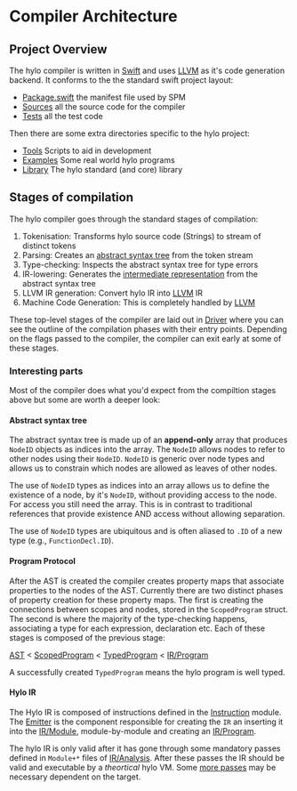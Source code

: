 # Compiler Architecture

## Project Overview

The hylo compiler is written in [Swift] and uses [LLVM] as it's code generation
backend. It conforms to the the standard swift project layout:
* [Package.swift] the manifest file used by SPM
* [Sources] all the source code for the compiler
* [Tests] all the test code

Then there are some extra directories specific to the hylo project:
* [Tools] Scripts to aid in development
* [Examples] Some real world hylo programs
* [Library] The hylo standard (and core) library

## Stages of compilation

The hylo compiler goes through the standard stages of compilation:

1. Tokenisation: Transforms hylo source code (Strings) to stream of distinct
   tokens
1. Parsing: Creates an [abstract syntax tree] from the token stream
1. Type-checking: Inspects the abstract syntax tree for type errors
1. IR-lowering: Generates the [intermediate representation] from the abstract
   syntax tree
1. LLVM IR generation: Convert hylo IR into [LLVM] IR
1. Machine Code Generation: This is completely handled by [LLVM]

These top-level stages of the compiler are laid out in [Driver] where you
can see the outline of the compilation phases with their entry points.
Depending on the flags passed to the compiler, the compiler can exit early at
some of these stages.

### Interesting parts

Most of the compiler does what you'd expect from the compiltion stages above
but some are worth a deeper look:

#### Abstract syntax tree

The abstract syntax tree is made up of an **append-only** array that produces
`NodeID` objects as indices into the array. The `NodeID` allows nodes to refer
to other nodes using their `NodeID`. `NodeID` is generic over node types and
allows us to constrain which nodes are allowed as leaves of other nodes.

The use of `NodeID` types as indices into an array allows us to define the
existence of a node, by it's `NodeID`, without providing access to the node.
For access you still need the array. This is in contrast to traditional
references that provide existence AND access without allowing separation.

The use of `NodeID` types are ubiquitous and is often aliased to `.ID` of a
new type (e.g., `FunctionDecl.ID`).

#### Program Protocol

After the AST is created the compiler creates property maps that associate
properties to the nodes of the AST. Currently there are two distinct phases of
property creation for these property maps. The first is creating the
connections between scopes and nodes, stored in the `ScopedProgram` struct. The
second is where the majority of the type-checking happens, associating a type
for each expression, declaration etc. Each of these stages is composed of the
previous stage:

[AST] < [ScopedProgram] < [TypedProgram] < [IR/Program]

A successfully created `TypedProgram` means the hylo program is well typed.

#### Hylo IR

The Hylo IR is composed of instructions defined in the [Instruction] module.
The [Emitter] is the component responsible for creating the `IR` an inserting
it into the [IR/Module], module-by-module and creating an [IR/Program].

The hylo IR is only valid after it has gone through some mandatory passes
defined in `Module+*` files of [IR/Analysis]. After these passes the IR should
be valid and executable by a *theortical* hylo VM. Some [more passes] may be
necessary dependent on the target.

[Swift]: https://en.wikipedia.org/wiki/Swift_(programming_language)
[LLVM]: https://en.wikipedia.org/wiki/LLVM
[SPM]: https://www.swift.org/package-manager/
[intermediate representation]: https://en.wikipedia.org/wiki/Intermediate_representation
[abstract syntax tree]: https://en.wikipedia.org/wiki/Abstract_syntax_tree

[Driver]: ../Sources/Driver/Driver.swift
[Package.swift]: ../Package.swift
[Sources]: ../Sources
[Tests]: ../Tests
[Tools]: ../Tools
[Examples]: ../Examples
[Library]: ../StandardLibrary
[AST]: ../Sources/FrontEnd/AST/AST.swift
[ScopedProgram]: ../Sources/FrontEnd/ScopedProgram.swift
[TypedProgram]: ../Sources/FrontEnd/TypedProgram.swift
[Instruction]: ../Sources/IR/Operands/Instruction/
[Emitter]: ../Sources/IR/Emitter.swift
[IR/Module]: ../Sources/IR/Module.swift
[IR/Program]: ../Sources/IR/Program.swift
[IR/Analysis]: ../Sources/IR/Analysis/
[more passes]: ../Sources/IR/Analysis/Module+Depolymorphize.swift
